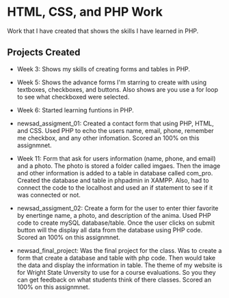 # HTML, CSS, and PHP Work

Work that I have created that shows the skills I have learned in PHP. 

## Projects Created

- Week 3: Shows my skills of creating forms and tables in PHP.

- Week 5: Shows the advance forms I'm starring to create with using textboxes, checkboxes, and buttons. Also shows are you use a for loop to see what checkboxed were selected.

- Week 6: Started learning funtions in PHP.

- newsad_assigment_01: Created a contact form that using PHP, HTML, and CSS. Used PHP to echo the users name, email, phone, remember me checkbox, and 
                      any other infomation. Scored an 100% on this assignmnet.
                      
 - Week 11: Form that ask for users information (name, phone, and email) and a photo. The photo is stored a folder called imgaes. Then the image and other                    information is added to a table in database called com_pro. Created the database and table in phpadmin in XAMPP. Also, had to connect                       the code to the localhost and used an if statement to see if it was connected or not.

- newsad_assigment_02: Create a form for the user to enter thier favorite by enertinge name, a photo, and description of the anima. Used PHP code to create                 mySQL database/table. Once the user clicks on submit button will the display all data from the database using PHP code.
                       Scored an 100% on this assignmnet.
                       
 - newsad_final_project: Was the final project for the class. Was to create a form that create a database and table with php code.
                         Then would take the data and display the information in table. The theme of my website is for Wright State                          Unversity to use for a course evaluations. So you they can get feedback on what students think of there                              classes. Scored an 100% on this assignmnet.

